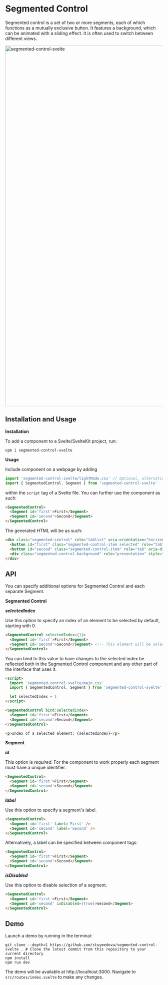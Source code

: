 # Segmented Control

Segmented control is a set of two or more segments, each of which functions as a mutually exclusive button. It features a background, which can be animated with a sliding effect. It is often used to switch between different views.

<img width="1153" alt="segmented-control-svelte" src="https://user-images.githubusercontent.com/53351370/150729107-af17b189-4b81-42ec-8fda-985699180c8e.png">

## Installation and Usage

**Installation**

To add a component to a Svelte/SvelteKit project, run:
```shell
npm i segmented-control-svelte
```

**Usage**

Include component on a webpage by adding 
```js
import 'segmented-control-svelte/lightMode.css' // Optional, alternatively use darkMode.css or a custom stylesheet
import { SegmentedControl, Segment } from 'segmented-control-svelte'
```
within the `script` tag of a Svelte file. You can further use the component as such:

```html
<SegmentedControl>
  <Segment id='first'>First</Segment>
  <Segment id='second'>Second</Segment>
</SegmentedControl>
```

The generated HTML will be as such:

```html
<div class="segmented-control" role="tablist" aria-orientation="horizontal">
  <button id="first" class="segmented-control-item selected" role="tab" aria-selected="true" aria-disabled="false" tabindex="0">First</button>
  <button id="second" class="segmented-control-item" role="tab" aria-disabled="false" aria-selected="false" aria-disabled="false" tabindex="-1">Second</button>
  <div class="segmented-control-background" role="presentation" style="width: 75px; transform: translateX(2px);"></div>
</div>
```

## API

You can specify additional options for Segmented Control and each separate Segment.

**Segmented Control**

***selectedIndex***

Use this option to specify an index of an element to be selected by default, starting with 0.

```html
<SegmentedControl selectedIndex={1}>
  <Segment id='first'>First</Segment>
  <Segment id='second'>Second</Segment> <!-- This element will be selected initially -->
</SegmentedControl>
```

You can bind to this value to have changes to the selected index be reflected both in the Segmented Control component and any other part of the interface that uses it.

```html
<script>
  import 'segmented-control-svelte/main.css'
  import { SegmentedControl, Segment } from 'segmented-control-svelte'

  let selectedIndex = 1
</script>

<SegmentedControl bind:selectedIndex>
  <Segment id='first'>First</Segment>
  <Segment id='second'>Second</Segment>
</SegmentedControl>

<p>Index of a selected element: {selectedIndex}</p>
```

**Segment**

***id***

This option is *required*. For the component to work properly each segment must have a unique identifier.

```html
<SegmentedControl>
  <Segment id='first'>First</Segment>
  <Segment id='second'>Second</Segment>
</SegmentedControl>
```

***label***

Use this option to specify a segment's label.

```html
<SegmentedControl>
  <Segment id='first' label='First' />
  <Segment id='second' label='Second' />
</SegmentedControl>
```

Alternatively, a label can be specified between component tags:

```html
<SegmentedControl>
  <Segment id='first'>First</Segment>
  <Segment id='second'>Second</Segment>
</SegmentedControl>
```

***isDisabled***

Use this option to disable selection of a segment.

```html
<SegmentedControl>
  <Segment id='first'>First</Segment>
  <Segment id='second' isDisabled={true}>Second</Segment>
</SegmentedControl>
```

## Demo

Launch a demo by running in the terminal:

```shell
git clone --depth=1 https://github.com/stuymedova/segmented-control-svelte . # Clone the latest commit from this repository to your current directory
npm install
npm run dev
```

The demo will be available at http://localhost:3000. Navigate to `src/routes/index.svelte` to make any changes.